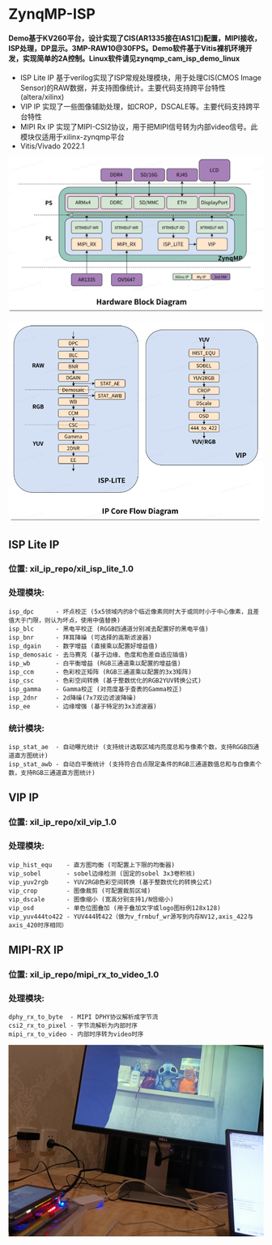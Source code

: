 # ZynqMP-ISP
#### Demo基于KV260平台，设计实现了CIS(AR1335接在IAS1口)配置，MIPI接收，ISP处理，DP显示。3MP-RAW10@30FPS。Demo软件基于Vitis裸机环境开发，实现简单的2A控制。Linux软件请见zynqmp_cam_isp_demo_linux
* ISP Lite IP 基于verilog实现了ISP常规处理模块，用于处理CIS(CMOS Image Sensor)的RAW数据，并支持图像统计。主要代码支持跨平台特性(altera/xilinx)
* VIP IP      实现了一些图像辅助处理，如CROP，DSCALE等。主要代码支持跨平台特性
* MIPI Rx IP  实现了MIPI-CSI2协议，用于把MIPI信号转为内部video信号。此模块仅适用于xilinx-zynqmp平台
* Vitis/Vivado 2022.1

![image](https://github.com/bxinquan/zynqmp_cam_isp_demo/raw/main/Doc/HW_Diagram.png)

![image](https://github.com/bxinquan/zynqmp_cam_isp_demo/raw/main/Doc/IPCore_Flow.png)


## ISP Lite IP
### 位置: xil_ip_repo/xil_isp_lite_1.0
### 处理模块:
    isp_dpc      - 坏点校正 (5x5领域内的8个临近像素同时大于或同时小于中心像素，且差值大于门限，则认为坏点，使用中值替换)
    isp_blc      - 黑电平校正 (RGGB四通道分别减去配置好的黑电平值)
    isp_bnr      - 拜耳降噪 (可选择的高斯滤波器)
    isp_dgain    - 数字增益 (直接乘以配置好增益值)
    isp_demosaic - 去马赛克 (基于边缘、色度和色差自适应插值)
    isp_wb       - 白平衡增益 (RGB三通道乘以配置的增益值)
    isp_ccm      - 色彩校正矩阵 (RGB三通道乘以配置的3x3矩阵)
    isp_csc      - 色彩空间转换 (基于整数优化的RGB2YUV转换公式)
    isp_gamma    - Gamma校正 (对亮度基于查表的Gamma校正)
    isp_2dnr     - 2d降噪(7x7双边滤波降噪)
    isp_ee       - 边缘增强 (基于特定的3x3滤波器)
### 统计模块:
    isp_stat_ae  - 自动曝光统计 (支持统计选取区域内亮度总和与像素个数，支持RGGB四通道直方图统计)
    isp_stat_awb - 自动白平衡统计 (支持符合白点限定条件的RGB三通道数值总和与白像素个数，支持RGB三通道直方图统计)

## VIP IP
### 位置: xil_ip_repo/xil_vip_1.0
### 处理模块:
    vip_hist_equ    - 直方图均衡 (可配置上下限的均衡器)
    vip_sobel       - sobel边缘检测 (固定的sobel 3x3卷积核)
    vip_yuv2rgb     - YUV2RGB色彩空间转换 (基于整数优化的转换公式)
    vip_crop        - 图像裁剪 (可配置裁剪区域)
    vip_dscale      - 图像缩小 (宽高分别支持1/N倍缩小)
    vip_osd         - 单色位图叠加 (用于叠加文字或logo图标例128x128)
	vip_yuv444to422 - YUV444转422（做为v_frmbuf_wr源写到内存NV12,axis_422与axis_420时序相同）

## MIPI-RX IP
### 位置: xil_ip_repo/mipi_rx_to_video_1.0
### 处理模块:
    dphy_rx_to_byte  - MIPI DPHY协议解析成字节流
    csi2_rx_to_pixel - 字节流解析为内部时序
    mipi_rx_to_video - 内部时序转为video时序


![image](https://github.com/bxinquan/zynqmp_cam_isp_demo/raw/main/Doc/snapshot.jpg)
